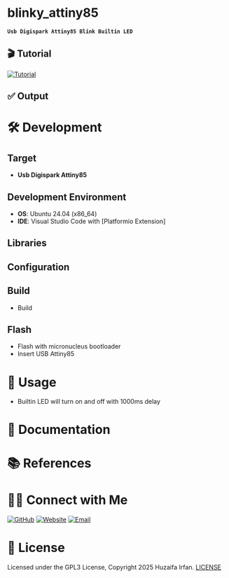 
# blinky_attiny85
**`Usb Digispark Attiny85 Blink Builtin LED`**

<!-- •[Link](#)

<hr>

## 🎬 Demo

[![Demo](https://img.youtube.com/vi/video_id/0.jpg)](https://www.youtube.com/watch?v=video_id)

![overview](overview.drawio.png)

-->


## 🎬 Tutorial

[![Tutorial](https://img.youtube.com/vi/NiRAF8N1JBU/0.jpg)](https://www.youtube.com/watch?v=NiRAF8N1JBU)


## ✅ Output

# 🛠️ Development

## Target
- **Usb Digispark Attiny85**

## Development Environment
- **OS**: Ubuntu 24.04 (x86_64)
- **IDE**: Visual Studio Code with [Platformio Extension]

## Libraries

## Configuration

## Build
- Build

## Flash
- Flash with micronucleus bootloader
- Insert USB Attiny85

# 🚀 Usage
- Builtin LED will turn on and off with 1000ms delay

# 📝 Documentation

# 📚 References


# 🤝🏻 Connect with Me

[![GitHub ](https://img.shields.io/badge/Github-%23222.svg?style=for-the-badge&logo=github&logoColor=white)](https://github.com/HuzaifaIrfan/)
[![Website](https://img.shields.io/badge/Website-%23222.svg?style=for-the-badge&logo=google-chrome&logoColor==%234285F4)](https://www.huzaifairfan.com)
[![Email](https://img.shields.io/badge/Email-%23222.svg?style=for-the-badge&logo=gmail&logoColor=%23D14836)](mailto:hi@huzaifairfan.com)

# 📜 License

Licensed under the GPL3 License, Copyright 2025 Huzaifa Irfan. [LICENSE](LICENSE)
